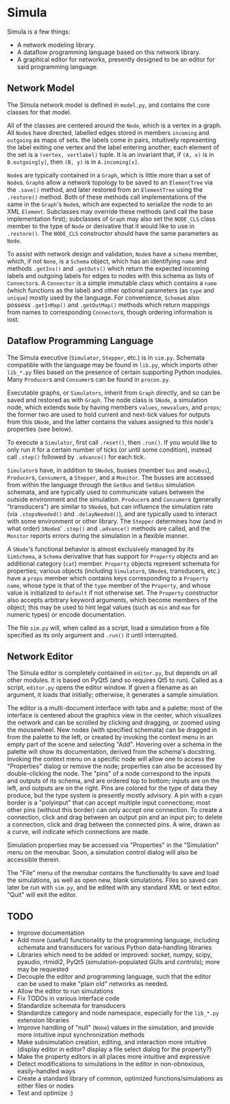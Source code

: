 # Simula

Simula is a few things:

- A network modeling library.
- A dataflow programming language based on this network library.
- A graphical editor for networks, presently designed to be an editor for said
  programming language.

## Network Model

The Simula network model is defined in `model.py`, and contains the core
classes for that model.

All of the classes are centered around the `Node`, which is a vertex in a
graph. All `Node`s have directed, labelled edges stored in members `incoming`
and `outgoing` as maps of sets. the labels come in pairs, intuitively
representing the label exiting one vertex and the label entering another; each
element of the set is a `(vertex, vertlabel)` tuple. It is an invariant that, if
`(A, x)` is in `B.outgoing[y]`, then `(B, y)` is in `A.incoming[x]`.

`Node`s are typically contained in a `Graph`, which is little more than a set
of `Node`s. `Graph`s allow a network topology to be saved to an `ElementTree`
via the `.save()` method, and later restored from an `ElementTree` using the
`.restore()` method. Both of these methods call implementations of the same in
the `Graph`'s `Node`s, which are expected to serialize the node to an XML
`Element`.  Subclasses may override these methods (and call the base
implementation first); subclasses of `Graph` may also set the `NODE_CLS` class
member to the type of `Node` or derivative that it would like to use in
`.restore()`. The `NODE_CLS` constructor should have the same parameters as
`Node`.

To assist with network design and validation, `Node`s have a `schema` member,
which, if not `None`, is a `Schema` object, which has an identifying `name` and
methods `.getIns()` and `.getOuts()` which return the expected incoming labels
and outgoing labels for edges to nodes with this schema as lists of
`Connector`s. A `Connector` is a simple immutable class which contains a `name`
(which functions as the label) and other optional parameters (as `type` and
`unique`) mostly used by the language. For convenience, `Schema`s also possess
`.getInMap()` and `.getOutMap()` methods which return mappings from names to
corresponding `Connector`s, though ordering information is lost.

## Dataflow Programming Language

The Simula executive (`Simulator`, `Stepper`, etc.) is in `sim.py`. Schemata
compatible with the language may be found in `lib.py`, which imports other
`lib_*.py` files based on the presence of certain supporting Python modules.
Many `Producer`s and `Consumer`s can be found in `procon.py`.

Executable graphs, or `Simulators`, inherit from `Graph` directly, and so can
be saved and restored as with `Graph`. The node class is `SNode`, a simulation
node, which extends `Node` by having members `values`, `newvalues`, and
`props`; the former two are used to hold current and next-tick values for
outputs from this `SNode`, and the latter contains the values assigned to this
node's properties (see below).

To execute a `Simulator`, first call `.reset()`, then `.run()`. If you would
like to only run it for a certain number of ticks (or until some condition),
instead call `.step()` followed by `.advance()` for each tick.

`Simulator`s have, in addition to `SNode`s, busses (member `bus` and `newbus`),
`Producer`s, `Consumer`s, a `Stepper`, and a `Monitor`. The busses are accessed
from within the language through the `GetBus` and `SetBus` simulation schemata,
and are typically used to communicate values between the outside environment
and the simulation.  `Producer`s and `Consumer`s (generally "transducers") are
similar to `SNode`s, but can influence the simulation rate (via
`.stepsNeeded()` and `.delayNeeded()`), and are typically used to interact with
some environment or other library. The `Stepper` determines how (and in what
order) `SNode`s' `.step()` and `.advance()` methods are called, and the
`Monitor` reports errors during the simulation in a flexible manner.

A `SNode`'s functional behavior is almost exclusively managed by its
`SimSchema`, a `Schema` derivative that has support for `Property` objects and
an additional category (`cat`) member. `Property` objects represent schemata
for properties; various objects (including `Simulator`s, `SNode`s, transducers,
etc.) have a `props` member which contains keys corresponding to a
`Property` `name`, whose type is that of the `type` member of the
`Property`, and whose value is initialized to `default` if not otherwise
set. The `Property` constructor also accepts arbitrary keyword arguments,
which become members of the object; this may be used to hint legal values
(such as `min` and `max` for numeric types) or encode documentation.

The file `sim.py` will, when called as a script, load a simulation from a file
specified as its only argument and `.run()` it until interrupted.

## Network Editor

The Simula editor is completely contained in `editor.py`, but depends on all
other modules. It is based on PyQt5 (and so requires Qt5 to run). Called as a
script, `editor.py` opens the editor window. If given a filename as an
argument, it loads that initially; otherwise, it generates a sample simulation.

The editor is a multi-document interface with tabs and a palette; most of the
interface is centered about the graphics view in the center, which visualizes
the network and can be scrolled by clicking and dragging, or zoomed using the
mousewheel. New nodes (with specified schemata) can be dragged in from the
palette to the left, or created by invoking the context menu in an empty part
of the scene and selecting "Add". Hovering over a schema in the palette will
show its documentation, derived from the schema's docstring. Invoking the
context menu on a specific node will allow one to access the "Properties"
dialog or remove the node; properties can also be accessed by double-clicking
the node. The "pins" of a node correspond to the inputs and outputs of its
schema, and are ordered top to bottom; inputs are on the left, and outputs are
on the right. Pins are colored for the type of data they produce, but the type
system is presently mostly advisory. A pin with a cyan border is a "polyinput"
that can accept multiple input connections; most other pins (without this
border) can only accept one connection. To create a connection, click and drag
between an output pin and an input pin; to delete a connection, click and drag
between the connected pins. A wire, drawn as a curve, will indicate which
connections are made.

Simulation properties may be accessed via "Properties" in the "Simulation" menu
on the menubar.  Soon, a simulation control dialog will also be accessible
therein.

The "File" menu of the menubar contains the functionality to save and load the
simulations, as well as open new, blank simulations. Files so saved can later
be run with `sim.py`, and be edited with any standard XML or text editor.
"Quit" will exit the editor.

## TODO

- Improve documentation
- Add more (useful) functionality to the programming language, including
  schemata and transducers for various Python data-handling libraries
- Libraries which need to be added or improved: socket, numpy, scipy, pyaudio,
  rtmidi2, PyQt5 (simulation-populated GUIs and controls); more may be
  requested
- Decouple the editor and programming language, such that the editor can be
  used to make "plain old" networks as needed.
- Allow the editor to run simulations
- Fix TODOs in various interface code
- Standardize schemata for transducers
- Standardize category and node namespace, especially for the `lib_*.py`
  extension libraries
- Improve handling of "null" (`None`) values in the simulation, and provide
  more intuitive input synchronization methods
- Make subsimulation creation, editing, and interaction more intuitive (display
  editor in editor? display a file select dialog for the property?)
- Make the property editors in all places more intuitive and expressive
- Detect modifications to simulations in the editor in non-obnoxious,
  easily-handled ways
- Create a standard library of common, optimized functions/simulations as
  either files or nodes
- Test and optimize :)
